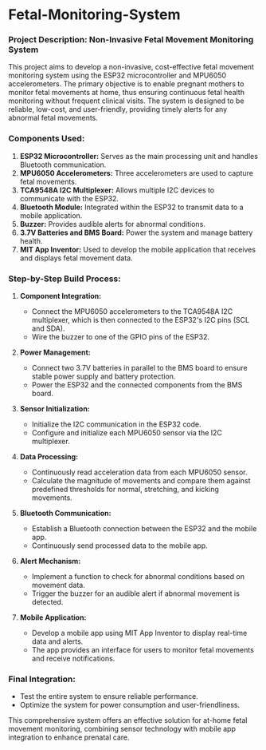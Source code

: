 # Fetal-Monitoring-System
### Project Description: Non-Invasive Fetal Movement Monitoring System

This project aims to develop a non-invasive, cost-effective fetal movement monitoring system using the ESP32 microcontroller and MPU6050 accelerometers. The primary objective is to enable pregnant mothers to monitor fetal movements at home, thus ensuring continuous fetal health monitoring without frequent clinical visits. The system is designed to be reliable, low-cost, and user-friendly, providing timely alerts for any abnormal fetal movements.

### Components Used:
1. **ESP32 Microcontroller:** Serves as the main processing unit and handles Bluetooth communication.
2. **MPU6050 Accelerometers:** Three accelerometers are used to capture fetal movements.
3. **TCA9548A I2C Multiplexer:** Allows multiple I2C devices to communicate with the ESP32.
4. **Bluetooth Module:** Integrated within the ESP32 to transmit data to a mobile application.
5. **Buzzer:** Provides audible alerts for abnormal conditions.
6. **3.7V Batteries and BMS Board:** Power the system and manage battery health.
7. **MIT App Inventor:** Used to develop the mobile application that receives and displays fetal movement data.

### Step-by-Step Build Process:

1. **Component Integration:**
   - Connect the MPU6050 accelerometers to the TCA9548A I2C multiplexer, which is then connected to the ESP32's I2C pins (SCL and SDA).
   - Wire the buzzer to one of the GPIO pins of the ESP32.

2. **Power Management:**
   - Connect two 3.7V batteries in parallel to the BMS board to ensure stable power supply and battery protection.
   - Power the ESP32 and the connected components from the BMS board.

3. **Sensor Initialization:**
   - Initialize the I2C communication in the ESP32 code.
   - Configure and initialize each MPU6050 sensor via the I2C multiplexer.

4. **Data Processing:**
   - Continuously read acceleration data from each MPU6050 sensor.
   - Calculate the magnitude of movements and compare them against predefined thresholds for normal, stretching, and kicking movements.

5. **Bluetooth Communication:**
   - Establish a Bluetooth connection between the ESP32 and the mobile app.
   - Continuously send processed data to the mobile app.

6. **Alert Mechanism:**
   - Implement a function to check for abnormal conditions based on movement data.
   - Trigger the buzzer for an audible alert if abnormal movement is detected.

7. **Mobile Application:**
   - Develop a mobile app using MIT App Inventor to display real-time data and alerts.
   - The app provides an interface for users to monitor fetal movements and receive notifications.

### Final Integration:
   - Test the entire system to ensure reliable performance.
   - Optimize the system for power consumption and user-friendliness.

This comprehensive system offers an effective solution for at-home fetal movement monitoring, combining sensor technology with mobile app integration to enhance prenatal care.

